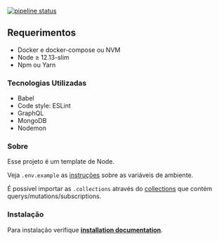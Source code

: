[![pipeline status](https://github.com/viniciusmattosrj/template-node/badges/releaseCandidate/pipeline.svg)](https://github.com/viniciusmattosrj/template-node/commits/releaseCandidate)

## Requerimentos

- Docker e docker-compose ou NVM
- Node &ge; 12.13-slim
- Npm ou Yarn

### Tecnologias Utilizadas

* Babel
* Code style: ESLint
* GraphQL 
* MongoDB 
* Nodemon 


### Sobre

Esse projeto é um template de Node.

Veja `.env.example` as [instruções](docs/installation.md) sobre as variáveis de ambiente.

É possível importar as `.collections` através do [collections](docs/collections.json) que contém querys/mutations/subscriptions.

### Instalação

Para instalação verifique **[installation documentation](docs/installation.md)**.